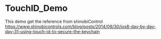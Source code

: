 # TouchID_Demo
This demo get the reference from shinobiControl
https://www.shinobicontrols.com/blog/posts/2014/09/30/ios8-day-by-day-day-31-using-touch-id-to-secure-the-keychain
